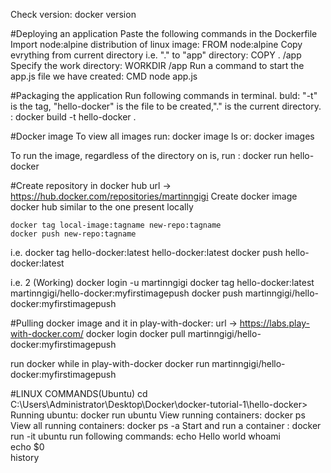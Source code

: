 Check version: 
	docker version

#Deploying an application
Paste the following commands in the Dockerfile
Import node:alpine  distribution of linux image:
	FROM node:alpine
Copy evrything from current directory i.e. "." to "app" directory:
	COPY . /app
Specify the work directory:
	WORKDIR /app
Run a command to start the app.js file we have created:
	CMD node app.js 

#Packaging the application
Run following commands in terminal.
buld: "-t" is the tag, "hello-docker" is the file to be created,"." is the current directory. :
	docker build -t hello-docker .
	
#Docker image
To view all images run:
	docker image ls
or:
	docker images

To run the image, regardless of the directory on is, run :
	docker run hello-docker
	
#Create repository in docker hub
url -> https://hub.docker.com/repositories/martinngigi
Create docker image docker hub similar to the one present locally

	docker tag local-image:tagname new-repo:tagname
	docker push new-repo:tagname

i.e.
docker tag hello-docker:latest hello-docker:latest
docker push hello-docker:latest

i.e. 2 (Working)
	docker login -u martinngigi
	docker tag hello-docker:latest martinngigi/hello-docker:myfirstimagepush
	docker push martinngigi/hello-docker:myfirstimagepush

#Pulling docker image and it in play-with-docker:
url -> https://labs.play-with-docker.com/
	docker login
	docker pull martinngigi/hello-docker:myfirstimagepush
	
run docker while in play-with-docker
	docker run martinngigi/hello-docker:myfirstimagepush

#LINUX COMMANDS(Ubuntu)
cd C:\Users\Administrator\Desktop\Docker\docker-tutorial-1\hello-docker>
Running ubuntu:
	docker run ubuntu
View running containers:
	docker ps
View all running containers:
	docker ps -a
Start and run a container :
	docker run -it ubuntu
run following commands:
	echo Hello world
	whoami						
	echo $0 				
	history	